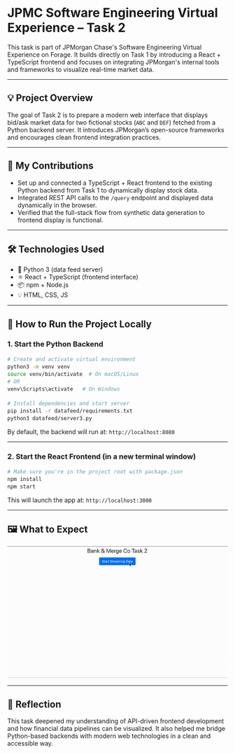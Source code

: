 # JPMC Software Engineering Virtual Experience – Task 2

This task is part of JPMorgan Chase's Software Engineering Virtual Experience on Forage. It builds directly on Task 1 by introducing a React + TypeScript frontend and focuses on integrating JPMorgan's internal tools and frameworks to visualize real-time market data.

---

## 💡 Project Overview

The goal of Task 2 is to prepare a modern web interface that displays bid/ask market data for two fictional stocks (`ABC` and `DEF`) fetched from a Python backend server. It introduces JPMorgan’s open-source frameworks and encourages clean frontend integration practices.

---

## 🧠 My Contributions

- Set up and connected a TypeScript + React frontend to the existing Python backend from Task 1 to dynamically display stock data.
- Integrated REST API calls to the `/query` endpoint and displayed data dynamically in the browser.
- Verified that the full-stack flow from synthetic data generation to frontend display is functional.

---

## 🛠️ Technologies Used

- 🐍 Python 3 (data feed server)
- ⚛️ React + TypeScript (frontend interface)
- 📦 npm + Node.js
- 💡 HTML, CSS, JS

---

## 🚀 How to Run the Project Locally

### 1. Start the Python Backend

```bash
# Create and activate virtual environment
python3 -m venv venv
source venv/bin/activate  # On macOS/Linux
# OR
venv\Scripts\activate   # On Windows

# Install dependencies and start server
pip install -r datafeed/requirements.txt
python3 datafeed/server3.py
```

By default, the backend will run at: `http://localhost:8080`

---

### 2. Start the React Frontend (in a new terminal window)

```bash
# Make sure you're in the project root with package.json
npm install
npm start
```

This will launch the app at: `http://localhost:3000`

---

## 🖼️ What to Expect

<p align="center">
  <img src="demo.gif" alt="Live UI Demo" width="800"/>
</p>

---

## 💭 Reflection

This task deepened my understanding of API-driven frontend development and how financial data pipelines can be visualized. It also helped me bridge Python-based backends with modern web technologies in a clean and accessible way.
